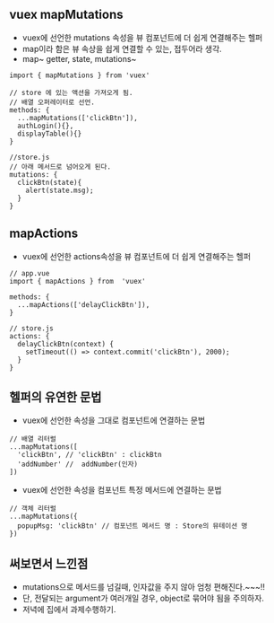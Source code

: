 ## vuex mapMutations
- vuex에 선언한 mutations 속성을 뷰 컴포넌트에 더 쉽게 연결해주는 헬퍼
- map이라 함은 뷰 속상을 쉽게 연결할 수 있는, 접두어라 생각.
- map~ getter, state, mutations~  
  

```
import { mapMutations } from 'vuex'

// store 에 있는 액션을 가져오게 됨.
// 배열 오퍼레이터로 선언. 
methods: {
  ...mapMutations(['clickBtn']),
  authLogin(){},
  displayTable(){}
}

//store.js
// 아래 메서드로 넘어오게 된다.
mutations: {
  clickBtn(state){
    alert(state.msg);
  }
}

```
  
  
## mapActions
- vuex에 선언한 actions속성을 뷰 컴포넌트에 더 쉽게 연결해주는 헬퍼  
  
  
```
// app.vue
import { mapActions } from  'vuex'

methods: {
  ...mapActions(['delayClickBtn']),
}

// store.js
actions: {
  delayClickBtn(context) {
    setTimeout(() => context.commit('clickBtn'), 2000);
  }
}

```  

## 헬퍼의 유연한 문법
- vuex에 선언한 속성을 그대로 컴포넌트에 연결하는 문법  
  
```
// 배열 리터럴
...mapMutations([
  'clickBtn', // 'clickBtn' : clickBtn
  'addNumber' //  addNumber(인자)
])
```

- vuex에 선언한 속성을 컴포넌트 특정 메서드에 연결하는 문법  
  
```
// 객체 리터럴
...mapMutations({
  popupMsg: 'clickBtn' // 컴포넌트 메서드 명 : Store의 뮤테이션 명  
})

```
  

## 써보면서 느낀점
- mutations으로 메서드를 넘길때, 인자값을 주지 않아 엄청 편해진다.~~~!!
- 단, 전달되는 argument가 여러개일 경우, object로 묶어야 됨을 주의하자.
- 저녁에 집에서 과제수행하기.





